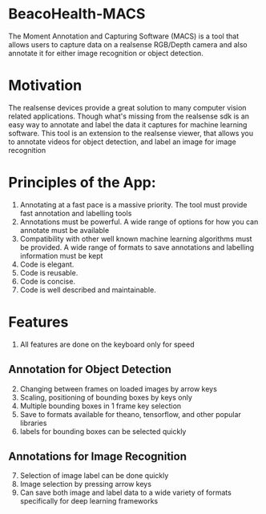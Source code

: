 # BeacoHealth-MACS
The Moment Annotation and Capturing Software (MACS) is a tool that allows users to capture data on a realsense RGB/Depth camera and also annotate it for either image recognition or object detection.

# Motivation
The realsense devices provide a great solution to many computer vision related applications. Though what's missing from the realsense sdk is an easy way to 
annotate and label the data it captures for machine learning software. This tool is an extension to the realsense viewer, that allows you to
annotate videos for object detection, and label an image for image recognition

# Principles of the App:
1. Annotating at a fast pace is a massive priority. The tool must provide fast annotation and labelling tools
2. Annotations must be powerful. A wide range of options for how you can annotate must be available
3. Compatibility with other well known machine learning algorithms must be provided. A wide range of formats to save annotations and labelling information must be kept
4. Code is elegant.
5. Code is reusable.
6. Code is concise.
7. Code is well described and maintainable.

# Features
1. All features are done on the keyboard only for speed

## Annotation for Object Detection
2. Changing between frames on loaded images by arrow keys
3. Scaling, positioning of bounding boxes by keys only
4. Multiple bounding boxes in 1 frame key selection
5. Save to formats available for theano, tensorflow, and other popular libraries
6. labels for bounding boxes can be selected quickly

## Annotations for Image Recognition
7. Selection of image label can be done quickly
8. Image selection by pressing arrow keys
9. Can save both image and label data to a wide variety of formats specifically for deep learning frameworks


